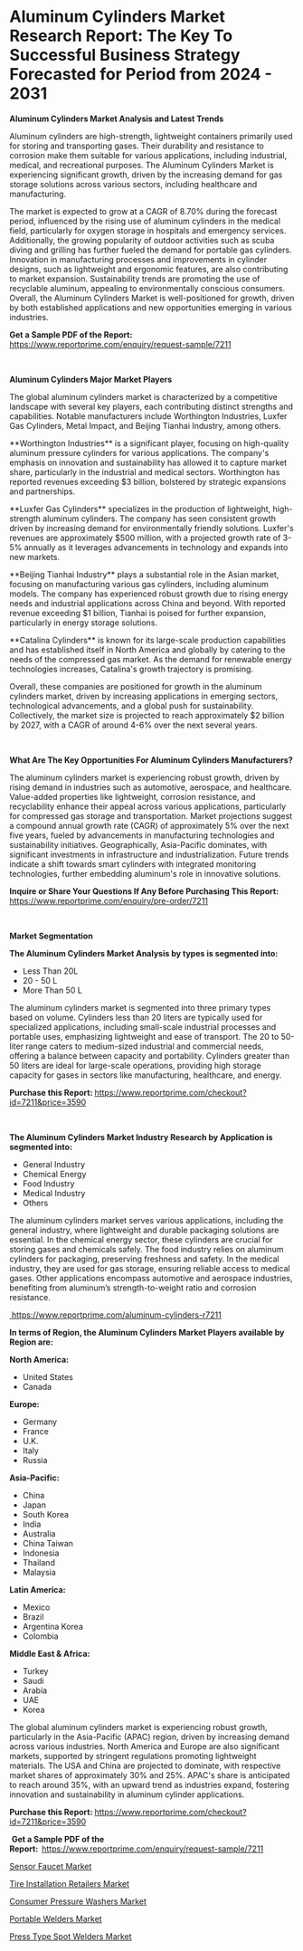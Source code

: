 <p><h1>Aluminum Cylinders Market Research Report: The Key To Successful Business Strategy Forecasted for Period from 2024 - 2031</h1></p><p><strong>Aluminum Cylinders Market Analysis and Latest Trends</strong></p>
<p><p>Aluminum cylinders are high-strength, lightweight containers primarily used for storing and transporting gases. Their durability and resistance to corrosion make them suitable for various applications, including industrial, medical, and recreational purposes. The Aluminum Cylinders Market is experiencing significant growth, driven by the increasing demand for gas storage solutions across various sectors, including healthcare and manufacturing.</p><p>The market is expected to grow at a CAGR of 8.70% during the forecast period, influenced by the rising use of aluminum cylinders in the medical field, particularly for oxygen storage in hospitals and emergency services. Additionally, the growing popularity of outdoor activities such as scuba diving and grilling has further fueled the demand for portable gas cylinders. Innovation in manufacturing processes and improvements in cylinder designs, such as lightweight and ergonomic features, are also contributing to market expansion. Sustainability trends are promoting the use of recyclable aluminum, appealing to environmentally conscious consumers. Overall, the Aluminum Cylinders Market is well-positioned for growth, driven by both established applications and new opportunities emerging in various industries.</p></p>
<p><strong>Get a Sample PDF of the Report:&nbsp;</strong> <a href="https://www.reportprime.com/enquiry/request-sample/7211?utm_campaign=1135&utm_medium=2&utm_source=Github&utm_content=ia&utm_term=18102024&utm_id=aluminum-cylinders">https://www.reportprime.com/enquiry/request-sample/7211</a></p>
<p>&nbsp;</p>
<p><strong>Aluminum Cylinders Major Market Players</strong></p>
<p><p>The global aluminum cylinders market is characterized by a competitive landscape with several key players, each contributing distinct strengths and capabilities. Notable manufacturers include Worthington Industries, Luxfer Gas Cylinders, Metal Impact, and Beijing Tianhai Industry, among others.</p><p>**Worthington Industries** is a significant player, focusing on high-quality aluminum pressure cylinders for various applications. The company's emphasis on innovation and sustainability has allowed it to capture market share, particularly in the industrial and medical sectors. Worthington has reported revenues exceeding $3 billion, bolstered by strategic expansions and partnerships.</p><p>**Luxfer Gas Cylinders** specializes in the production of lightweight, high-strength aluminum cylinders. The company has seen consistent growth driven by increasing demand for environmentally friendly solutions. Luxfer's revenues are approximately $500 million, with a projected growth rate of 3-5% annually as it leverages advancements in technology and expands into new markets.</p><p>**Beijing Tianhai Industry** plays a substantial role in the Asian market, focusing on manufacturing various gas cylinders, including aluminum models. The company has experienced robust growth due to rising energy needs and industrial applications across China and beyond. With reported revenue exceeding $1 billion, Tianhai is poised for further expansion, particularly in energy storage solutions.</p><p>**Catalina Cylinders** is known for its large-scale production capabilities and has established itself in North America and globally by catering to the needs of the compressed gas market. As the demand for renewable energy technologies increases, Catalina's growth trajectory is promising.</p><p>Overall, these companies are positioned for growth in the aluminum cylinders market, driven by increasing applications in emerging sectors, technological advancements, and a global push for sustainability. Collectively, the market size is projected to reach approximately $2 billion by 2027, with a CAGR of around 4-6% over the next several years.</p></p>
<p>&nbsp;</p>
<p><strong>What Are The Key Opportunities For Aluminum Cylinders Manufacturers?</strong></p>
<p><p>The aluminum cylinders market is experiencing robust growth, driven by rising demand in industries such as automotive, aerospace, and healthcare. Value-added properties like lightweight, corrosion resistance, and recyclability enhance their appeal across various applications, particularly for compressed gas storage and transportation. Market projections suggest a compound annual growth rate (CAGR) of approximately 5% over the next five years, fueled by advancements in manufacturing technologies and sustainability initiatives. Geographically, Asia-Pacific dominates, with significant investments in infrastructure and industrialization. Future trends indicate a shift towards smart cylinders with integrated monitoring technologies, further embedding aluminum's role in innovative solutions.</p></p>
<p><strong>Inquire or Share Your Questions If Any Before Purchasing This Report:</strong> <a href="https://www.reportprime.com/enquiry/pre-order/7211?utm_campaign=1135&utm_medium=2&utm_source=Github&utm_content=ia&utm_term=18102024&utm_id=aluminum-cylinders">https://www.reportprime.com/enquiry/pre-order/7211</a></p>
<p>&nbsp;</p>
<p><strong>Market Segmentation</strong></p>
<p><strong>The Aluminum Cylinders Market Analysis by types is segmented into:</strong></p>
<p><ul><li>Less Than 20L</li><li>20 - 50 L</li><li>More Than 50 L</li></ul></p>
<p><p>The aluminum cylinders market is segmented into three primary types based on volume. Cylinders less than 20 liters are typically used for specialized applications, including small-scale industrial processes and portable uses, emphasizing lightweight and ease of transport. The 20 to 50-liter range caters to medium-sized industrial and commercial needs, offering a balance between capacity and portability. Cylinders greater than 50 liters are ideal for large-scale operations, providing high storage capacity for gases in sectors like manufacturing, healthcare, and energy.</p></p>
<p><strong>Purchase this Report:&nbsp;</strong><a href="https://www.reportprime.com/checkout?id=7211&price=3590&utm_campaign=1135&utm_medium=2&utm_source=Github&utm_content=ia&utm_term=18102024&utm_id=aluminum-cylinders">https://www.reportprime.com/checkout?id=7211&price=3590</a></p>
<p>&nbsp;</p>
<p><strong>The Aluminum Cylinders Market Industry Research by Application is segmented into:</strong></p>
<p><ul><li>General Industry</li><li>Chemical Energy</li><li>Food Industry</li><li>Medical Industry</li><li>Others</li></ul></p>
<p><p>The aluminum cylinders market serves various applications, including the general industry, where lightweight and durable packaging solutions are essential. In the chemical energy sector, these cylinders are crucial for storing gases and chemicals safely. The food industry relies on aluminum cylinders for packaging, preserving freshness and safety. In the medical industry, they are used for gas storage, ensuring reliable access to medical gases. Other applications encompass automotive and aerospace industries, benefiting from aluminum’s strength-to-weight ratio and corrosion resistance.</p></p>
<p><a href="https://www.reportprime.com/aluminum-cylinders-r7211?utm_campaign=1135&utm_medium=2&utm_source=Github&utm_content=ia&utm_term=18102024&utm_id=aluminum-cylinders">&nbsp;https://www.reportprime.com/aluminum-cylinders-r7211</a></p>
<p><strong>In terms of Region, the Aluminum Cylinders Market Players available by Region are:</strong></p>
<p>
    <p> <strong> North America: </strong>
        <ul>
            <li>United States</li>
            <li>Canada</li>
        </ul>
        </p> 
    <p> <strong> Europe: </strong>
        <ul>
            <li>Germany</li>
            <li>France</li>
            <li>U.K.</li>
            <li>Italy</li>
            <li>Russia</li>
        </ul>
        </p> 
    <p> <strong> Asia-Pacific: </strong>
        <ul>
            <li>China</li>
            <li>Japan</li>
            <li>South Korea</li>
            <li>India</li>
            <li>Australia</li>
            <li>China Taiwan</li>
            <li>Indonesia</li>
            <li>Thailand</li>
            <li>Malaysia</li>
        </ul>
        </p> 
    <p> <strong> Latin America: </strong>
        <ul>
            <li>Mexico</li>
            <li>Brazil</li>
            <li>Argentina Korea</li>
            <li>Colombia</li>
        </ul>
        </p> 
    <p> <strong> Middle East & Africa: </strong>
        <ul>
            <li>Turkey</li>
            <li>Saudi</li>
            <li>Arabia</li>
            <li>UAE</li>
            <li>Korea</li>
        </ul>
    </p>
    </p>
<p><p>The global aluminum cylinders market is experiencing robust growth, particularly in the Asia-Pacific (APAC) region, driven by increasing demand across various industries. North America and Europe are also significant markets, supported by stringent regulations promoting lightweight materials. The USA and China are projected to dominate, with respective market shares of approximately 30% and 25%. APAC's share is anticipated to reach around 35%, with an upward trend as industries expand, fostering innovation and sustainability in aluminum cylinder applications.</p></p>
<p><strong>Purchase this Report: </strong><a href="https://www.reportprime.com/checkout?id=7211&price=3590&utm_campaign=1135&utm_medium=2&utm_source=Github&utm_content=ia&utm_term=18102024&utm_id=aluminum-cylinders">https://www.reportprime.com/checkout?id=7211&price=3590</a></p>
<p>&nbsp;<strong>Get a Sample PDF of the Report:&nbsp;&nbsp;</strong><a href="https://www.reportprime.com/enquiry/request-sample/7211?utm_campaign=1135&utm_medium=2&utm_source=Github&utm_content=ia&utm_term=18102024&utm_id=aluminum-cylinders">https://www.reportprime.com/enquiry/request-sample/7211</a></p>
<p><strong></strong></p>
<p><p><a href="https://github.com/baldonopiturbeu/Market-Research-Report-List-1/blob/main/sensor-faucet-market.md?utm_campaign=1135&utm_medium=2&utm_source=Github&utm_content=ia&utm_term=18102024&utm_id=aluminum-cylinders">Sensor Faucet Market</a></p><p><a href="https://www.linkedin.com/pulse/tire-installation-retailers-market-evolution-global-trends-regional-8tknc?utm_campaign=1135&utm_medium=2&utm_source=Github&utm_content=ia&utm_term=18102024&utm_id=aluminum-cylinders">Tire Installation Retailers Market</a></p><p><a href="https://github.com/delmasportse2/Market-Research-Report-List-1/blob/main/consumer-pressure-washers-market.md?utm_campaign=1135&utm_medium=2&utm_source=Github&utm_content=ia&utm_term=18102024&utm_id=aluminum-cylinders">Consumer Pressure Washers Market</a></p><p><a href="https://issuu.com/reportprime-2/docs/portable-welders-market-size-2030.p_0039089d0061ea?utm_campaign=1135&utm_medium=2&utm_source=Github&utm_content=ia&utm_term=18102024&utm_id=aluminum-cylinders">Portable Welders Market</a></p><p><a href="https://issuu.com/reportprime-2/docs/press-type-spot-welders-market-size_6b88fdb39246d2?utm_campaign=1135&utm_medium=2&utm_source=Github&utm_content=ia&utm_term=18102024&utm_id=aluminum-cylinders">Press Type Spot Welders Market</a></p></p>